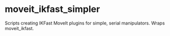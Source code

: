 moveit_ikfast_simpler
=====================

Scripts creating IKFast MoveIt plugins for simple, serial manipulators. Wraps moveit_ikfast.
